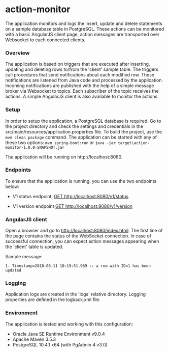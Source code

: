 # action-monitor

The application monitors and logs the insert, update and delete statements on a sample database table in PostgreSQL.
These actions can be monitored with a basic AngularJS client page, action messages are transported over Websocket 
to each connected clients.
 
### Overview

The application is based on triggers that are executed after inserting, updating and deleting rows to/from 
the 'client' sample table. The triggers call procedures that send notifications about each modified row.
These notifications are listened from Java code and processed by the application. 
Incoming notifications are published with the help of a simple message broker via Websocket to topics. 
Each subscriber of the topic receives the actions.
A simple AngularJS client is also available to monitor the actions.


### Setup

In order to setup the application, a PostgreSQL database is required. Go to the project directory and
check the settings and credentials in the src/main/resources/application.properties file. To build the project, use the `mvn clean package` command. The application can be started with any of these two options:
`mvn spring-boot:run` or `java -jar target\action-monitor-1.0.0-SNAPSHOT.jar`

The application will be running on http://localhost:8080.


### Endpoints

To ensure that the application is running, you can use the two endpoints below:

- V1 status endpoint: [GET http://localhost:8080/v1/status](http://localhost:8080/v1/status)

- V1 version endpoint [GET http://localhost:8080/v1/version](http://localhost:8080/v1/version)



### AngularJS client

Open a browser and go to [http://localhost:8080/index.html](http://localhost:8080/index.html). The first line of the page contains the status of the WebSocket connection.
In case of successful connection, you can expect action messages appearing when the 'client' table is updated.

Sample message:

`1. Timestamp=2018-06-11 10:19:51.969 :: a row with ID=1 has been updated`

### Logging

Application logs are created in the 'logs' relative directory. Logging properties are defined in the logback.xml file.

### Environment

The application is tested and working with this configuration:
 - Oracle Java SE Runtime Environment v9.0.4
 - Apache Maven 3.5.3
 - PostgreSQL 10.4.1 x64 (with PgAdmin 4 v3.0)